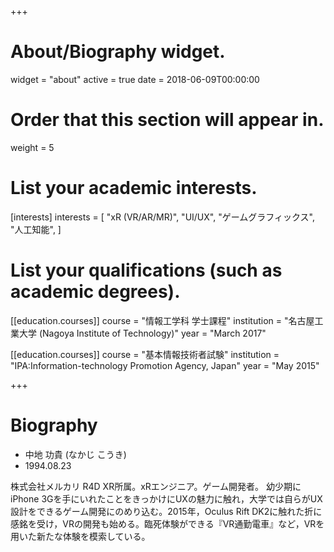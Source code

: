 +++
# About/Biography widget.
widget = "about"
active = true
date = 2018-06-09T00:00:00

# Order that this section will appear in.
weight = 5

# List your academic interests.
[interests]
  interests = [
    "xR (VR/AR/MR)",
    "UI/UX",
    "ゲームグラフィックス",
    "人工知能",
  ]

# List your qualifications (such as academic degrees).
[[education.courses]]
  course = "情報工学科 学士課程"
  institution = "名古屋工業大学 (Nagoya Institute of Technology)"
  year = "March 2017"

[[education.courses]]
  course = "基本情報技術者試験"
  institution = "IPA:Information-technology Promotion Agency, Japan"
  year = "May 2015"

+++

# Biography

- 中地 功貴 (なかじ こうき)
- 1994.08.23


株式会社メルカリ R4D XR所属。xRエンジニア。ゲーム開発者。
幼少期にiPhone 3Gを手にいれたことをきっかけにUXの魅力に触れ，大学では自らがUX設計をできるゲーム開発にのめり込む。2015年，Oculus Rift DK2に触れた折に感銘を受け，VRの開発も始める。臨死体験ができる『VR通勤電車』など，VRを用いた新たな体験を模索している。
